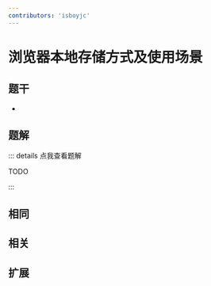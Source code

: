 ```yaml
---
contributors: 'isboyjc'
---
```


# 浏览器本地存储方式及使用场景

## 题干

- 



## 题解

::: details 点我查看题解

  TODO

:::



## 相同


## 相关


## 扩展

